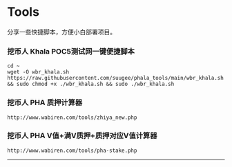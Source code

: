 # Tools
分享一些快捷脚本，方便小白部署项目。


### 挖币人 Khala POC5测试网一键便捷脚本

```
cd ~
wget -O wbr_khala.sh https://raw.githubusercontent.com/suugee/phala_tools/main/wbr_khala.sh && sudo chmod +x ./wbr_khala.sh && sudo ./wbr_khala.sh
```
### 挖币人 PHA 质押计算器
```
http://www.wabiren.com/tools/zhiya_new.php
```
### 挖币人 PHA V值+满V质押+质押对应V值计算器
```
http://www.wabiren.com/tools/pha-stake.php
```
--------------------------------------------------------------------
